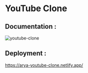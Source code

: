 # YouTube Clone

## Documentation :
![youtube-clone](https://user-images.githubusercontent.com/75374189/232595986-878b3b16-19dd-43aa-8f82-7f8fe861f667.jpg)

## Deployment :
https://arya-youtube-clone.netlify.app/
